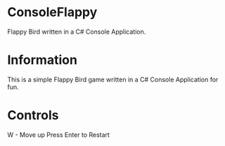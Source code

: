 # ConsoleFlappy
Flappy Bird written in a C# Console Application. 

# Information
This is a simple Flappy Bird game written in a C# Console Application for fun.

# Controls
W - Move up
Press Enter to Restart
